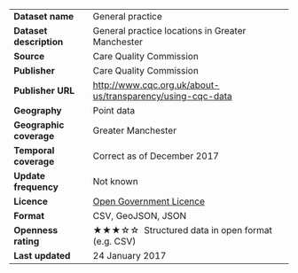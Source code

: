 <table>
<colgroup>
<col style="text-align:left;"/>
<col style="text-align:left;"/>
</colgroup>

<tbody>
<tr>
	<td style="text-align:left;"><strong>Dataset name</strong></td>
	<td style="text-align:left;">General practice</td>
</tr>
<tr>
	<td style="text-align:left;"><strong>Dataset description</strong></td>
	<td style="text-align:left;">General practice locations in Greater Manchester</td>
</tr>
<tr>
	<td style="text-align:left;"><strong>Source</strong></td>
	<td style="text-align:left;">Care Quality Commission</td>
</tr>
<tr>
	<td style="text-align:left;"><strong>Publisher</strong></td>
	<td style="text-align:left;">Care Quality Commission</td>
</tr>
<tr>
	<td style="text-align:left;"><strong>Publisher URL</strong></td>
	<td style="text-align:left;"><a href="http://www.cqc.org.uk/about-us/transparency/using-cqc-data">http://www.cqc.org.uk/about-us/transparency/using-cqc-data</a></td>
</tr>
<tr>
	<td style="text-align:left;"><strong>Geography</strong></td>
	<td style="text-align:left;">Point data</td>
</tr>
<tr>
	<td style="text-align:left;"><strong>Geographic coverage</strong></td>
	<td style="text-align:left;">Greater Manchester</td>
</tr>
<tr>
	<td style="text-align:left;"><strong>Temporal coverage</strong></td>
	<td style="text-align:left;">Correct as of December 2017</td>
</tr>
<tr>
	<td style="text-align:left;"><strong>Update frequency</strong></td>
	<td style="text-align:left;">Not known</td>
</tr>
<tr>
	<td style="text-align:left;"><strong>Licence</strong></td>
	<td style="text-align:left;"><a href="http://www.nationalarchives.gov.uk/doc/open-government-licence/version/3/">Open Government Licence</a></td>
</tr>
<tr>
	<td style="text-align:left;"><strong>Format</strong></td>
	<td style="text-align:left;">CSV, GeoJSON, JSON</td>
</tr>
<tr>
	<td style="text-align:left;"><strong>Openness rating</strong></td>
	<td style="text-align:left;">&#9733&#9733&#9733&#9734&#9734&nbsp; Structured data in open format (e.g. CSV)</td>
</tr>
<tr>
	<td style="text-align:left;"><strong>Last updated</strong></td>
	<td style="text-align:left;">24 January 2017</td>
</tr>
</tbody>
</table>
